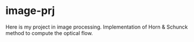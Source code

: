 # image-prj
Here is my project in image processing. Implementation of Horn &amp; Schunck method to compute the optical flow.
